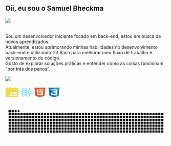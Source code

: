 ## Oii, eu sou o Samuel Bheckma
<img src="https://media.discordapp.net/attachments/1260657463124824230/1288131682054176789/download20240902103434.png?ex=66f4119d&is=66f2c01d&hm=43104c66ea82e0e7160ceee950b6325aeeea9f15ac00165daed49763f540c183&=&format=webp&quality=lossless&width=475&height=475">

##

Sou um desenvolvedor iniciante focado em back-end, estou em busca de novos aprendizados.    
Atualmente, estou aprimorando minhas habilidades no desenvolvimento back-end e utilizando Git Bash para melhorar meu fluxo de trabalho e versionamento de código.  
Gosto de explorar soluções práticas e entender como as coisas funcionam "por trás dos panos".

<div>
 <a href="https://github.com/SamuBheckma">

  <img height="180em" src="https://github-readme-stats-eight-theta.vercel.app/api/top-langs/?username=SamuBheckma&layout=compact&langs_count=8&theme=merko"/>
<div>

<div style="display: inline_block"><br>
  <img align="center" alt="Rafa-Js" height="30" width="40" src="https://raw.githubusercontent.com/devicons/devicon/master/icons/javascript/javascript-plain.svg">
  <img align="center" alt="Rafa-React" height="30" width="40" src="https://raw.githubusercontent.com/devicons/devicon/master/icons/react/react-original.svg">
  <img align="center" alt="Rafa-HTML" height="30" width="40" src="https://raw.githubusercontent.com/devicons/devicon/master/icons/html5/html5-original.svg">
  <img align="center" alt="Rafa-CSS" height="30" width="40" src="https://raw.githubusercontent.com/devicons/devicon/master/icons/css3/css3-original.svg">
</div>

##

 <picture>
    <source media="(prefers-color-scheme: dark)" srcset="https://raw.githubusercontent.com/anahmartins/anahmartins/output/github-contribution-grid-snake-dark.svg">
    <source media="(prefers-color-scheme: light)" srcset="https://raw.githubusercontent.com/anahmartins/anahmartins/output/github-contribution-grid-snake.svg">
    <img alt="github contribution grid snake animation" src="https://raw.githubusercontent.com/anahmartins/anahmartins/output/github-contribution-grid-snake.svg">
  </picture>
